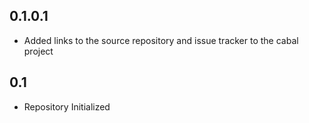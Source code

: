 0.1.0.1
-----
* Added links to the source repository and issue tracker to the cabal project

0.1
---
* Repository Initialized
